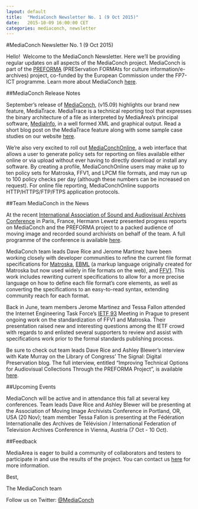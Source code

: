 ```yaml
---
layout: default
title:  "MediaConch Newsletter No. 1 (9 Oct 2015)"
date:   2015-10-09 16:00:00 CET
categories: mediaconch, newsletter
---
```


#MediaConch Newsletter No. 1 (9 Oct 2015)

Hello!  Welcome to the MediaConch Newsletter. Here we’ll be providing regular updates on all aspects of the MediaConch project. MediaConch is part of the [PREFORMA](www.preforma-project.eu/) (PREServation FORMAts for culture information/e-archives) project, co-funded by the European Commission under the FP7-ICT programme. Learn more about MediaConch [here](mediaarea.net/MediaConch/about.html). 

##MediaConch Release Notes

September’s release of [MediaConch](mediaarea.net/MediaConch/download.html), (v15.09) highlights our brand new feature, MediaTrace. MediaTrace is a technical reporting tool that expresses the binary architecture of a file as interpreted by MediaArea’s principal software, [MediaInfo](mediaarea.net/en/MediaInfo), in a well formed XML and graphical output. Read a short blog post on the MediaTrace feature along with some sample case studies on our website [here](mediaarea.net/MediaConch/2015/09/10/annoncing-mediatrace/). 

We’re also very excited to roll out [MediaConchOnline](mediaarea.net/MediaConchOnline/), a web interface that allows a user to generate policy sets for reporting on files available either online or via upload without ever having to directly download or install any software. By creating a profile, MediaConchOnline users may make up to ten policy sets for Matroska, FFV1, and LPCM file formats, and may run up to 100 policy checks per day (although these numbers can be increased on request). For online file reporting, MediaConchOnline supports HTTP/HTTPS/FTP/FTPS application protocols. 

##Team MediaConch in the News

At the recent [International Association of Sound and Audiovisual Archives Conference](2015.iasa-web.org/) in Paris, France, Hermann Lewetz presented progress reports on MediaConch and the PREFORMA project to a packed audience of moving image and recorded sound archivists on behalf of the team. A full programme of the conference is available [here](2015.iasa-web.org/sites/default/files/IASA2015AnnualConferenceTimetable.pdf).

MediaConch team leads Dave Rice and Jerome Martinez have been working closely with developer communities to refine the current file format specifications for [Matroska](github.com/Matroska-Org/foundation-source/blob/master/spectool/specdata.xml), [EBML](github.com/Matroska-Org/ebml-specification/) (a markup language originally created for Matroska but now used widely in file formats on the web), and [FFV1](www.ffmpeg.org/~michael/ffv1.html). This work includes rewriting current specifications to allow for a more precise language on how to define each file format’s core elements, as well as converting the specifications to an easy-to-read syntax, extending community reach for each format. 

Back in June, team members Jerome Martinez and Tessa Fallon attended the Internet Engineering Task Force’s [IETF 93](www.ietf.org/meeting/93/) Meeting in Prague to present ongoing work on the standardization of FFV1 and Matroska. Their presentation raised new and interesting questions among the IETF crowd with regards to and enlisted several supporters to review and assist with specifications work prior to the formal standards publishing process. 

Be sure to check out team leads Dave Rice and Ashley Blewer’s interview with Kate Murray on the Library of Congress’ The Signal: Digital Preservation blog. The full interview, entitled “Improving Technical Options for Audiovisual Collections Through the PREFORMA Project”, is available [here](blogs.loc.gov/digitalpreservation/2015/09/improving-technical-options-for-audiovisual-collections-through-the-preforma-project/). 

##Upcoming Events

MediaConch will be active and in attendance this fall at several key conferences. Team leads Dave Rice and Ashley Blewer will be presenting at the Association of Moving Image Archivists Conference in Portland, OR, USA (20 Nov); team member Tessa Fallon is presenting at the Fédération Internationalle des Archives de Télévision / International Federation of Television Archives Conference in Vienna, Austria (7 Oct - 10 Oct). 

##Feedback

MediaArea is eager to build a community of collaborators and testers to participate in and use the results of the project. You can contact us [here](mediaarea.net/MediaConch/contact.html) for more information.



Best, 



The MediaConch team

Follow us on Twitter: [@MediaConch](twitter.com/mediaconch)
